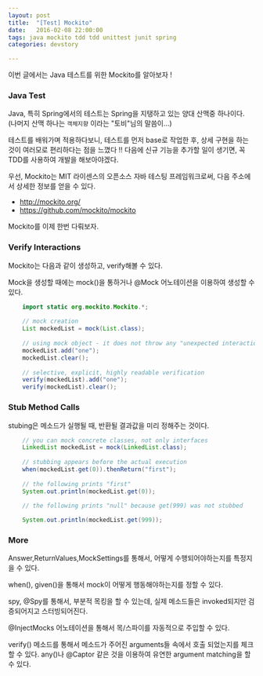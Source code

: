 ```yaml
---
layout: post
title:  "[Test] Mockito"
date:   2016-02-08 22:00:00
tags: java mockito tdd tdd unittest junit spring
categories: devstory

---
```


이번 글에서는 Java 테스트를 위한 Mockito를 알아보자 !

### Java Test
Java, 특히 Spring에서의 테스트는 Spring을 지탱하고 있는 양대 산맥중 하나이다. (나머지 산맥 하나는 `객체지향` 이라는 "토비"님의 말씀이...)

테스트를 배워가며 적용하다보니, 테스트를 먼저 base로 작업한 후, 상세 구현을 하는 것이 여러모로 편리하다는 점을 느꼈다 !! 다음에 신규 기능을 추가할 일이 생기면, 꼭 TDD를 사용하여 개발을 해보아야겠다.

우선, Mockito는 MIT 라이센스의 오픈소스 자바 테스팅 프레임워크로써, 다음 주소에서 상세한 정보를 얻을 수 있다.

- http://mockito.org/
- https://github.com/mockito/mockito

Mockito를 이제 한번 다뤄보자.

### Verify Interactions
Mockito는 다음과 같이 생성하고, verify해볼 수 있다.

Mock을 생성할 때에는 mock()을 통하거나 @Mock 어노테이션을 이용하여 생성할 수 있다.

```java
    import static org.mockito.Mockito.*;
    
    // mock creation
    List mockedList = mock(List.class);
    
    // using mock object - it does not throw any "unexpected interaction" exception
    mockedList.add("one");
    mockedList.clear();
    
    // selective, explicit, highly readable verification
    verify(mockedList).add("one");
    verify(mockedList).clear();
```

### Stub Method Calls
stubing은 메소드가 실행될 때, 반환될 결과값을 미리 정해주는 것이다. 

```java
    // you can mock concrete classes, not only interfaces
    LinkedList mockedList = mock(LinkedList.class);
    
    // stubbing appears before the actual execution
    when(mockedList.get(0)).thenReturn("first");
    
    // the following prints "first"
    System.out.println(mockedList.get(0));
    
    // the following prints "null" because get(999) was not stubbed

    System.out.println(mockedList.get(999));
```

### More
Answer,ReturnValues,MockSettings를 통해서, 어떻게 수행되어야하는지를 특정지을 수 있다.

when(), given()을 통해서 mock이 어떻게 행동해야하는지를 정할 수 있다.

spy, @Spy를 통해서, 부분적 목킹을 할 수 있는데, 실제 메소드들은 invoked되지만 검증되어지고 스터빙되어진다.

@InjectMocks 어노테이션을 통해서 목/스파이를 자동적으로 주입할 수 있다.

verify() 메소드를 통해서 메소드가 주어진 arguments들 속에서 호출 되었는지를 체크할 수 있다. any()나 @Captor 같은 것을 이용하여 유연한 argument matching을 할 수 있다.
